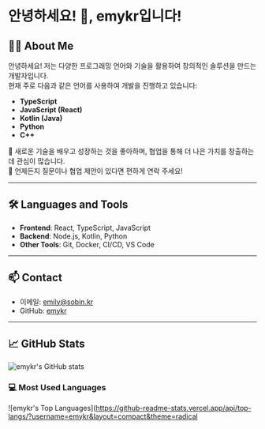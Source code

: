 
# 안녕하세요! 👋, emykr입니다!

## 👨‍💻 About Me
안녕하세요! 저는 다양한 프로그래밍 언어와 기술을 활용하여 창의적인 솔루션을 만드는 개발자입니다.  
현재 주로 다음과 같은 언어를 사용하여 개발을 진행하고 있습니다:

- **TypeScript**
- **JavaScript (React)**
- **Kotlin (Java)**
- **Python**
- **C++**

🌱 새로운 기술을 배우고 성장하는 것을 좋아하며, 협업을 통해 더 나은 가치를 창출하는 데 관심이 많습니다.  
💬 언제든지 질문이나 협업 제안이 있다면 편하게 연락 주세요!

---

## 🛠 Languages and Tools
- **Frontend**: React, TypeScript, JavaScript  
- **Backend**: Node.js, Kotlin, Python  
- **Other Tools**: Git, Docker, CI/CD, VS Code  

---

## 📫 Contact
- 이메일: emily@sobin.kr
- GitHub: [emykr](https://github.com/emykr)

---

## 📈 GitHub Stats
![emykr's GitHub stats](https://github-readme-stats.vercel.app/api?username=emykr&show_icons=true)


### 💻 Most Used Languages
![emykr's Top Languages](https://github-readme-stats.vercel.app/api/top-langs/?username=emykr&layout=compact&theme=radical



